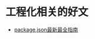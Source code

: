 # 工程化相关的好文

- [package.json最新最全指南](https://juejin.cn/post/7240805459288522808?searchId=2024031714123084E4B0BFF811B609F757#heading-36)
